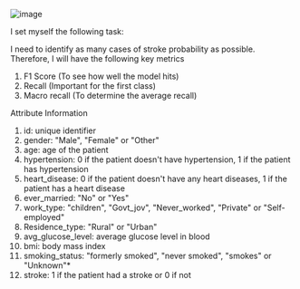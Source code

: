 ![image](https://github.com/user-attachments/assets/4e9f0b9a-b97a-4c5f-93ce-2e8c0bbd37d5)


I set myself the following task:

I need to identify as many cases of stroke probability as possible. Therefore, I will have the following key metrics

1. F1 Score (To see how well the model hits)
2. Recall (Important for the first class)
3. Macro recall (To determine the average recall)


Attribute Information
1) id: unique identifier
2) gender: "Male", "Female" or "Other"
3) age: age of the patient
4) hypertension: 0 if the patient doesn't have hypertension, 1 if the patient has hypertension
5) heart_disease: 0 if the patient doesn't have any heart diseases, 1 if the patient has a heart disease
6) ever_married: "No" or "Yes"
7) work_type: "children", "Govt_jov", "Never_worked", "Private" or "Self-employed"
8) Residence_type: "Rural" or "Urban"
9) avg_glucose_level: average glucose level in blood
10) bmi: body mass index
11) smoking_status: "formerly smoked", "never smoked", "smokes" or "Unknown"*
12) stroke: 1 if the patient had a stroke or 0 if not
